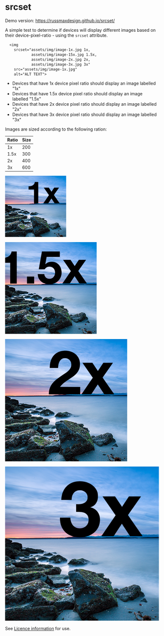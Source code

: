 # srcset

Demo version: https://russmaxdesign.github.io/srcset/

A simple test to determine if devices will display different images based on their device-pixel-ratio - using the  `srcset` attribute.

```
  <img
    srcset="assets/img/image-1x.jpg 1x,
            assets/img/image-15x.jpg 1.5x,
            assets/img/image-2x.jpg 2x,
            assets/img/image-3x.jpg 3x"
    src="assets/img/image-1x.jpg"
    alt="ALT TEXT">
```


- Devices that have 1x device pixel ratio should display an image labelled "1x"
- Devices that have 1.5x device pixel ratio should display an image labelled "1.5x"
- Devices that have 2x device pixel ratio should display an image labelled "2x"
- Devices that have 3x device pixel ratio should display an image labelled "3x"

Images are sized according to the following ration:

| Ratio | Size |
|-------|------|
| 1x    | 200  |
| 1.5x  | 300  |
| 2x    | 400  |
| 3x    | 600  |

![](assets/img/image-1x.jpg)

![](assets/img/image-15x.jpg)

![](assets/img/image-2x.jpg)

![](assets/img/image-3x.jpg)

See [Licence information](LICENCE) for use.
